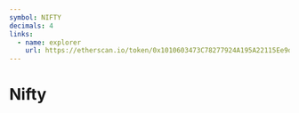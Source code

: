 ```yaml
---
symbol: NIFTY
decimals: 4
links:
  - name: explorer
    url: https://etherscan.io/token/0x1010603473C78277924A195A22115Ee9daB432a6
---
```


# Nifty
